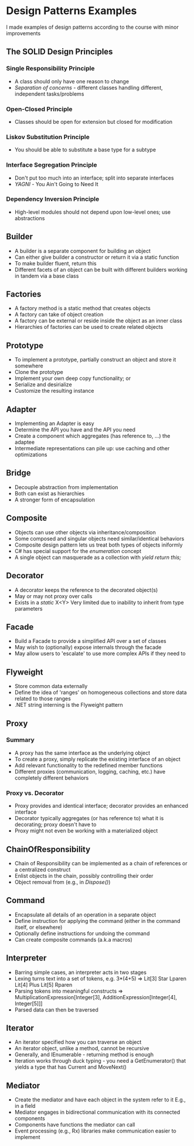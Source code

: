 # Design Patterns Examples 

I made examples of design patterns according to the course with minor improvements 

## The SOLID Design Principles 

### Single Responsibility Principle
- A class should only have one reason to change
- *Separation of concerns* - different classes handling different, independent tasks/problems
### Open-Closed Principle
- Classes should be open for extension but closed for modification
### Liskov Substitution Principle
- You should be able to substitute a base type for a subtype
### Interface Segregation Principle
- Don't put too much into an interface; split into separate interfaces
- *YAGNI* - You Ain't Going to Need It
### Dependency Inversion Principle
- High-level modules should not depend upon low-level ones; use abstractions

## Builder
- A builder is a separate component for building an object
- Can either give builder a constructor or return it via a static function
- To make builder fluent, return this
- Different facets of an object can be built with different builders working in tandem via a base class

## Factories
- A factory method is a static method that creates objects
- A factory can take of object creation
- A factory can be external or reside inside the object as an inner class
- Hierarchies of factories can be used to create related objects

## Prototype
- To implement a prototype, partially construct an object and store it somewhere
- Clone the prototype
- Implement your own deep copy functionality; or 
- Serialize and desirialize
- Customize the resulting instance

## Adapter
- Implementing an Adapter is easy
- Determine the API you have and the API you need
- Create a component which aggregates (has reference to, ...) the adaptee
- Intermediate representations can pile up: use caching and other optimizations

## Bridge
- Decouple abstraction from implementation
- Both can exist as hierarchies
- A stronger form of encapsulation

## Composite
- Objects can use other objects via inheritance/composition
- Some composed and singular objects need similar/identical behaviors
- Composite design pattern lets us treat both types of objects iniformly
- C# has special support for the *enumeration* concept
- A single object can masquerade as a collection with *yield return this;*

## Decorator
- A decorator keeps the reference to the decorated object(s)
- May or may not proxy over calls
- Exists in a *static*  X<Y<Foo>> Very limited due to inability to inherit from type parameters

## Facade
- Build a Facade to provide a simplified API over a set of classes
- May wish to (optionally) expose internals through the facade
- May allow users to 'escalate' to use more complex APIs if they need to

## Flyweight
- Store common data externally
- Define the idea of 'ranges' on homogeneous collections and store data related to those ranges
- .NET string interning is the Flyweight pattern

## Proxy
### Summary
- A proxy has the same interface as the underlying object
- To create a proxy, simply replicate the existing interface of an object
- Add relevant functionality to the redefined member functions
- Different proxies (communication, logging, caching, etc.) have completely different behaviors
### Proxy vs. Decorator
- Proxy provides and identical interface; decorator provides an enhanced interface
- Decorator typically aggregates (or has reference to) what it is decorating; proxy doesn't have to 
- Proxy might not even be working with a materialized object

## ChainOfResponsibility
- Chain of Responsibility can be implemented as a chain of references or a centralized construct
- Enlist objects in the chain, possibly controlling their order
- Object removal from (e.g., in *Dispose()*)

## Command
- Encapsulate all details of an operation in a separate object
- Define instruction for applying the command (either in the command itself, or elsewhere)
- Optionally define instructions for undoing the command
- Can create composite commands (a.k.a macros)

## Interpreter
- Barring simple cases, an interpreter acts in two stages
- Lexing turns text into a set of tokens, e.g. 3*(4+5) => Lit[3] Star Lparen Lit[4] Plus Lit[5] Rparen
- Parsing tokens into meaningful constructs => MultiplicationExpression[Integer[3], AdditionExpression[Integer[4], Integer[5]]]
- Parsed data can then be traversed

## Iterator
- An iterator specified how you can traverse an object
- An iterator object, unlike a method, cannot be recursive
- Generally, and IEnumerable<T> - returning method is enough
- Iteration works through duck typing - you need a GetEnumerator() that yields a type that has Current and MoveNext()

## Mediator
- Create the mediator and have each object in the system refer to it E.g., in a field
- Mediator engages in bidirectional communication with its connected components
- Components have functions the mediator can call
- Event processing (e.g., Rx) libraries make communication easier to implement